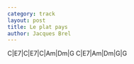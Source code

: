 ```yaml
---
category: track
layout: post
title: Le plat pays 
author: Jacques Brel
---
```


<canvas class="chords">C|E7|C|E7|C|Am|Dm|G
C|E7|Am|Dm|G|G
</canvas>





